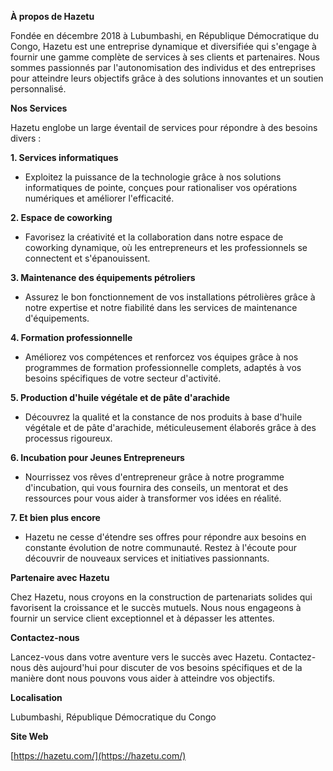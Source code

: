 **À propos de Hazetu**

Fondée en décembre 2018 à Lubumbashi, en République Démocratique du Congo, Hazetu est une entreprise dynamique et diversifiée qui s'engage à fournir une gamme complète de services à ses clients et partenaires. Nous sommes passionnés par l'autonomisation des individus et des entreprises pour atteindre leurs objectifs grâce à des solutions innovantes et un soutien personnalisé.

**Nos Services**

Hazetu englobe un large éventail de services pour répondre à des besoins divers :

**1. Services informatiques**

- Exploitez la puissance de la technologie grâce à nos solutions informatiques de pointe, conçues pour rationaliser vos opérations numériques et améliorer l'efficacité.

**2. Espace de coworking**

- Favorisez la créativité et la collaboration dans notre espace de coworking dynamique, où les entrepreneurs et les professionnels se connectent et s'épanouissent.

**3. Maintenance des équipements pétroliers**

- Assurez le bon fonctionnement de vos installations pétrolières grâce à notre expertise et notre fiabilité dans les services de maintenance d'équipements.

**4. Formation professionnelle**

- Améliorez vos compétences et renforcez vos équipes grâce à nos programmes de formation professionnelle complets, adaptés à vos besoins spécifiques de votre secteur d'activité.

**5. Production d'huile végétale et de pâte d'arachide**

- Découvrez la qualité et la constance de nos produits à base d'huile végétale et de pâte d'arachide, méticuleusement élaborés grâce à des processus rigoureux.

**6. Incubation pour Jeunes Entrepreneurs**

- Nourrissez vos rêves d'entrepreneur grâce à notre programme d'incubation, qui vous fournira des conseils, un mentorat et des ressources pour vous aider à transformer vos idées en réalité.

**7. Et bien plus encore**

- Hazetu ne cesse d'étendre ses offres pour répondre aux besoins en constante évolution de notre communauté. Restez à l'écoute pour découvrir de nouveaux services et initiatives passionnants.

**Partenaire avec Hazetu**

Chez Hazetu, nous croyons en la construction de partenariats solides qui favorisent la croissance et le succès mutuels. Nous nous engageons à fournir un service client exceptionnel et à dépasser les attentes.

**Contactez-nous**

Lancez-vous dans votre aventure vers le succès avec Hazetu. Contactez-nous dès aujourd'hui pour discuter de vos besoins spécifiques et de la manière dont nous pouvons vous aider à atteindre vos objectifs.

**Localisation**

Lubumbashi, République Démocratique du Congo

**Site Web**

[https://hazetu.com/](https://hazetu.com/)
